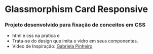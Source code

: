 # Glassmorphism Card Responsive
### Projeto desenvolvido para fixação de conceitos em CSS
- html e css na pratica e
- Trata-se do design que imita o vidro em seus componentes.
- Video de Inspiração: [Gabriela Pinheiro](https://www.youtube.com/watch?v=ufX9oxoKMsQ&list=PLSJ8Ib9ydVbVkooLJeC8FY3DW6Eof_U_a)
